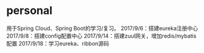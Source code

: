 # personal
用于Spring Cloud、Spring Boot的学习/复习。
2017/9/6：搭建eureka注册中心
2017/9/8：搭建config配置中心
2017/9/14：搭建zuul网关，增加redis/mybatis配置
2017/9/18：学习eureka、ribbon源码
